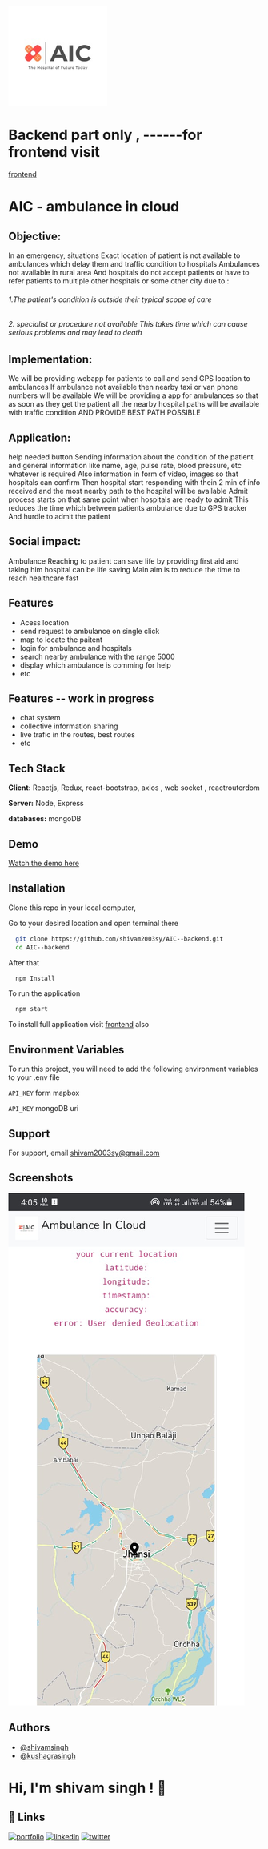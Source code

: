 
![Logo](https://github.com/shivam2003sy/AIC--backend/blob/master/images/logo.jpg)

# Backend part only , ------for frontend visit 
[frontend](https://github.com/shivam2003sy/AIC---FRONTEND)
# AIC - ambulance in cloud

## Objective:
In an emergency, situations Exact location of patient is not available to ambulances which delay them and traffic condition to hospitals Ambulances not available in rural area
And hospitals do not accept patients or have to refer patients to multiple other hospitals or some other city due to :
######  1.The patient's condition is outside their typical scope of care 
###### 2. specialist or procedure not available This takes time which can cause serious problems and may lead to death

## Implementation: 
We will be providing webapp for patients to call and send GPS location to ambulances If ambulance not available then nearby taxi or van phone numbers will be available We will be providing a app for ambulances so that as soon as they get the patient all the nearby hospital paths will be available with traffic condition AND PROVIDE BEST PATH POSSIBLE

## Application:
help needed button  Sending information about the condition of the patient and general information like name, age, pulse rate, blood pressure, etc whatever is required Also information in form of video, images so that hospitals can confirm Then hospital start responding with thein 2 min of info received and the most nearby path to the hospital will be available Admit process starts on that same point when hospitals are ready to admit This reduces the time which between patients ambulance due to GPS tracker And hurdle to admit the patient

## Social impact:
 Ambulance Reaching to patient can save life by providing first aid and taking him hospital can be life saving Main aim is to reduce the time to reach healthcare fast
## Features

- Acess location 
- send request to ambulance on single click
- map to locate the paitent 
- login for ambulance and hospitals 
- search nearby ambulance with the range 5000
- display which ambulance is comming for help 
- etc

## Features  -- work in progress
- chat system 
- collective information sharing 
- live trafic in the routes, best routes 
-  etc

## Tech Stack

**Client:** Reactjs, Redux, react-bootstrap, axios , web socket , reactrouterdom 

**Server:** Node, Express 

**databases:** mongoDB



## Demo

[Watch the demo here](https://youtu.be/jBYK9h4cIKE)


## Installation


Clone this repo in your local computer,

Go to your desired location and open terminal there
```bash
  git clone https://github.com/shivam2003sy/AIC--backend.git
  cd AIC--backend
```
After that
```bash
  npm Install
```
To run the application 
```bash
  npm start
```
To install full application visit  [frontend](https://github.com/shivam2003sy/AIC---FRONTEND) also 
    
## Environment Variables

To run this project, you will need to add the following environment variables to your .env file

`API_KEY` form  mapbox 

`API_KEY` mongoDB uri




## Support

For support, email shivam2003sy@gmail.com 


## Screenshots

![App Screenshot](https://github.com/shivam2003sy/AIC--backend/blob/master/images/phone.jpeg)


## Authors
- [@shivamsingh](https://github.com/shivam2003sy)
- [@kushagrasingh](https://www.instagram.com/_kusshhagraa_/)



# Hi, I'm shivam singh ! 👋


## 🔗 Links
[![portfolio](https://img.shields.io/badge/my_portfolio-000?style=for-the-badge&logo=ko-fi&logoColor=white)](http://openlearn.me)
[![linkedin](https://img.shields.io/badge/linkedin-0A66C2?style=for-the-badge&logo=linkedin&logoColor=white)](https://www.linkedin.com/in/shivam-singh-4946b2196/)
[![twitter](https://img.shields.io/badge/twitter-1DA1F2?style=for-the-badge&logo=twitter&logoColor=white)](https://twitter.com/yadavshivam2003)

